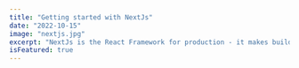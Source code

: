 ```yaml
---
title: "Getting started with NextJs"
date: "2022-10-15"
image: "nextjs.jpg"
excerpt: "NextJs is the React Framework for production - it makes building fullstack React'apps and sites a breeze and ships with built-in SSR"
isFeatured: true
---
```

